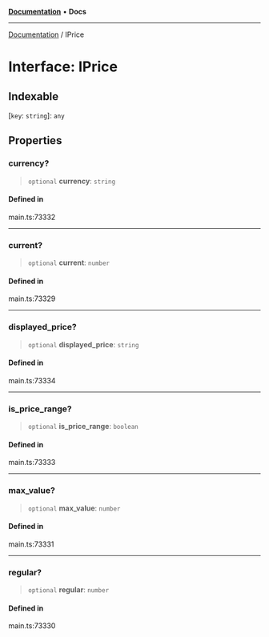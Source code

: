 [**Documentation**](../README.md) • **Docs**

***

[Documentation](../README.md) / IPrice

# Interface: IPrice

## Indexable

 \[`key`: `string`\]: `any`

## Properties

### currency?

> `optional` **currency**: `string`

#### Defined in

main.ts:73332

***

### current?

> `optional` **current**: `number`

#### Defined in

main.ts:73329

***

### displayed\_price?

> `optional` **displayed\_price**: `string`

#### Defined in

main.ts:73334

***

### is\_price\_range?

> `optional` **is\_price\_range**: `boolean`

#### Defined in

main.ts:73333

***

### max\_value?

> `optional` **max\_value**: `number`

#### Defined in

main.ts:73331

***

### regular?

> `optional` **regular**: `number`

#### Defined in

main.ts:73330
